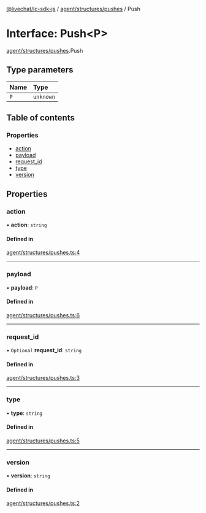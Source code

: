 [@livechat/lc-sdk-js](../README.md) / [agent/structures/pushes](../modules/agent_structures_pushes.md) / Push

# Interface: Push<P\>

[agent/structures/pushes](../modules/agent_structures_pushes.md).Push

## Type parameters

| Name | Type |
| :------ | :------ |
| `P` | `unknown` |

## Table of contents

### Properties

- [action](agent_structures_pushes.Push.md#action)
- [payload](agent_structures_pushes.Push.md#payload)
- [request\_id](agent_structures_pushes.Push.md#request_id)
- [type](agent_structures_pushes.Push.md#type)
- [version](agent_structures_pushes.Push.md#version)

## Properties

### action

• **action**: `string`

#### Defined in

[agent/structures/pushes.ts:4](https://github.com/livechat/lc-sdk-js/blob/25e113d/src/agent/structures/pushes.ts#L4)

___

### payload

• **payload**: `P`

#### Defined in

[agent/structures/pushes.ts:6](https://github.com/livechat/lc-sdk-js/blob/25e113d/src/agent/structures/pushes.ts#L6)

___

### request\_id

• `Optional` **request\_id**: `string`

#### Defined in

[agent/structures/pushes.ts:3](https://github.com/livechat/lc-sdk-js/blob/25e113d/src/agent/structures/pushes.ts#L3)

___

### type

• **type**: `string`

#### Defined in

[agent/structures/pushes.ts:5](https://github.com/livechat/lc-sdk-js/blob/25e113d/src/agent/structures/pushes.ts#L5)

___

### version

• **version**: `string`

#### Defined in

[agent/structures/pushes.ts:2](https://github.com/livechat/lc-sdk-js/blob/25e113d/src/agent/structures/pushes.ts#L2)

